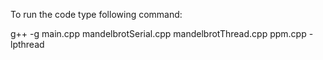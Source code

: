 To run the code type following command:

g++ -g main.cpp mandelbrotSerial.cpp mandelbrotThread.cpp ppm.cpp -lpthread
